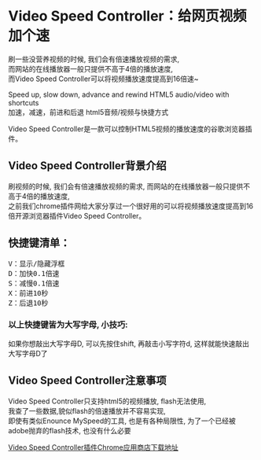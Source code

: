 # Video Speed Controller：给网页视频加个速


刷一些没营养视频的时候, 我们会有倍速播放视频的需求,     
而网站的在线播放器一般只提供不高于4倍的播放速度,     
而Video Speed Controller可以将视频播放速度提高到16倍速~    

Speed up, slow down, advance and rewind HTML5 audio/video with shortcuts    
加速，减速，前进和后退 html5音频/视频与快捷方式    

Video Speed Controller是一款可以控制HTML5视频的播放速度的谷歌浏览器插件。    
## Video Speed Controller背景介绍    
刷视频的时候, 我们会有倍速播放视频的需求, 而网站的在线播放器一般只提供不高于4倍的播放速度,     
之前我们chrome插件网给大家分享过一个很好用的可以将视频播放速度提高到16倍开源浏览器插件Video Speed Controller。    

## 快捷键清单：    

<kbd>V</kbd>：<kbd>显示/隐藏浮框</kbd>    
<kbd>D</kbd>：<kbd>加快0.1倍速</kbd>    
<kbd>S</kbd>：<kbd>减慢0.1倍速</kbd>    
<kbd>X</kbd>：<kbd>前进10秒</kbd>    
<kbd>Z</kbd>：<kbd>后退10秒</kbd>    

### 以上快捷键皆为大写字母, 小技巧:     
如果你想敲出大写字母D, 可以先按住shift, 再敲击小写字符d, 这样就能快速敲出大写字母D了    

## Video Speed Controller注意事项    
Video Speed Controller只支持html5的视频播放, flash无法使用,     
我查了一些数据,貌似flash的倍速播放并不容易实现,     
即使有类似Enounce MySpeed的工具, 也是有各种局限性, 为了一个已经被adobe抛弃的flash技术, 也没有什么必要    

[Video Speed Controller插件Chrome应用商店下载地址](https://chrome.google.com/webstore/detail/video-speed-controller/nffaoalbilbmmfgbnbgppjihopabppdk)
